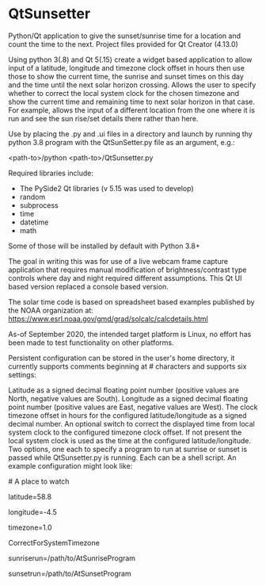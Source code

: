 # QtSunsetter
Python/Qt application to give the sunset/sunrise time for a location and count the time to the next. Project files provided for Qt Creator (4.13.0)

Using python 3(.8) and Qt 5(.15) create a widget based application to allow input of a latitude, longitude and timezone clock offset in hours then use those to show the current time, the sunrise and sunset times on this day and the time until the next solar horizon crossing. Allows the user to specify whether to correct the local system clock for the chosen timezone and show the current time and remaining time to next solar horizon in that case. For example, allows the input of a different location from the one where it is run and see the sun rise/set details there rather than here.

Use by placing the .py and .ui files in a directory and launch by running thy python 3.8 program with the QtSunSetter.py file as an argument, e.g.:

\<path-to\>/python \<path-to\>/QtSunsetter.py

Required libraries include:

* The PySide2 Qt libraries (v 5.15 was used to develop)
* random
* subprocess
* time
* datetime
* math

Some of those will be installed by default with Python 3.8+

The goal in writing this was for use of a live webcam frame capture application that requires manual modification of brightness/contrast type controls where day and night required different assumptions. This Qt UI based version replaced a console based version.

The solar time code is based on spreadsheet based examples published by the NOAA organization at: https://www.esrl.noaa.gov/gmd/grad/solcalc/calcdetails.html

As-of September 2020, the intended target platform is Linux, no effort has been made to test functionality on other platforms.

Persistent configuration can be stored in the user's home directory, it currently supports comments beginning at # characters and supports six settings:


Latitude as a signed decimal floating point number (positive values are North, negative values are South). Longitude as a signed decimal floating point number (positive values are East, negative values are West). The clock timezone offset in hours for the configured latitude/longitude as a signed decimal number. An optional switch to correct the displayed time from local system clock to the configured timezone clock offset. If not present the local system clock is used as the time at the configured latitude/longitude. Two options, one each to specify a program to run at sunrise or sunset is passed while QtSunsetter.py is running. Each can be a shell script. An example configuration might look like:


\# A place to watch

latitude=58.8

longitude=-4.5

timezone=1.0

CorrectForSystemTimezone

sunriserun=/path/to/AtSunriseProgram

sunsetrun=/path/to/AtSunsetProgram
